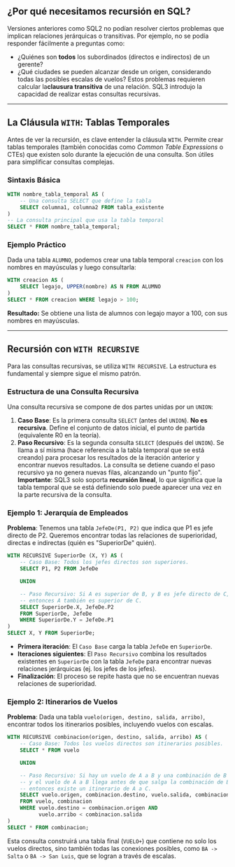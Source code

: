 ## ¿Por qué necesitamos recursión en SQL?

Versiones anteriores como SQL2 no podían resolver ciertos problemas que implican relaciones jerárquicas o transitivas. Por ejemplo, no se podía responder fácilmente a preguntas como:
- ¿Quiénes son **todos** los subordinados (directos e indirectos) de un gerente?
- ¿Qué ciudades se pueden alcanzar desde un origen, considerando todas las posibles escalas de vuelos?
Estos problemas requieren calcular la**clausura transitiva** de una relación. SQL3 introdujo la capacidad de realizar estas consultas recursivas.

---

## La Cláusula `WITH`: Tablas Temporales

Antes de ver la recursión, es clave entender la cláusula `WITH`. Permite crear tablas temporales (también conocidas como _Common Table Expressions_ o CTEs) que existen solo durante la ejecución de una consulta. Son útiles para simplificar consultas complejas.

### Sintaxis Básica

``` sql
WITH nombre_tabla_temporal AS (
    -- Una consulta SELECT que define la tabla
    SELECT columna1, columna2 FROM tabla_existente
)
-- La consulta principal que usa la tabla temporal
SELECT * FROM nombre_tabla_temporal;
```

### Ejemplo Práctico
Dada una tabla `ALUMNO`, podemos crear una tabla temporal `creacion` con los nombres en mayúsculas y luego consultarla:

``` sql
WITH creacion AS (
    SELECT legajo, UPPER(nombre) AS N FROM ALUMNO
)
SELECT * FROM creacion WHERE legajo > 100;
```

**Resultado:** Se obtiene una lista de alumnos con legajo mayor a 100, con sus nombres en mayúsculas.

--- 
## Recursión con `WITH RECURSIVE`
Para las consultas recursivas, se utiliza `WITH RECURSIVE`. La estructura es fundamental y siempre sigue el mismo patrón.
### Estructura de una Consulta Recursiva

Una consulta recursiva se compone de dos partes unidas por un
`UNION`:
1. **Caso Base**: Es la primera consulta `SELECT` (antes del `UNION`). **No es recursiva**. Define el conjunto de datos inicial, el punto de partida (equivalente R0​ en la teoría).
2. **Paso Recursivo**: Es la segunda consulta `SELECT` (después del `UNION`). Se llama a sí misma (hace referencia a la tabla temporal que se está creando) para procesar los resultados de la iteración anterior y encontrar nuevos resultados.
La consulta se detiene cuando el paso recursivo ya no genera nuevas filas, alcanzando un "punto fijo".
**Importante**: SQL3 solo soporta **recursión lineal**, lo que significa que la tabla temporal que se está definiendo solo puede aparecer una vez en la parte recursiva de la consulta.

### Ejemplo 1: Jerarquía de Empleados
**Problema**: Tenemos una tabla `JefeDe(P1, P2)` que indica que P1 es jefe directo de P2. Queremos encontrar todas las relaciones de superioridad, directas e indirectas (quién es "SuperiorDe" quién).

``` sql
WITH RECURSIVE SuperiorDe (X, Y) AS (
    -- Caso Base: Todos los jefes directos son superiores.
    SELECT P1, P2 FROM JefeDe

    UNION

    -- Paso Recursivo: Si A es superior de B, y B es jefe directo de C,
    -- entonces A también es superior de C.
    SELECT SuperiorDe.X, JefeDe.P2
    FROM SuperiorDe, JefeDe
    WHERE SuperiorDe.Y = JefeDe.P1
)
SELECT X, Y FROM SuperiorDe;
```

- **Primera iteración**: El `Caso Base` carga la tabla `JefeDe` en `SuperiorDe`.
- **Iteraciones siguientes**: El `Paso Recursivo` combina los resultados existentes en `SuperiorDe` con la tabla `JefeDe` para encontrar nuevas relaciones jerárquicas (ej. los jefes de los jefes).
- **Finalización**: El proceso se repite hasta que no se encuentran nuevas relaciones de superioridad.

### Ejemplo 2: Itinerarios de Vuelos

**Problema**: Dada una tabla `vuelo(origen, destino, salida, arribo)`, encontrar todos los itinerarios posibles, incluyendo vuelos con escalas.

``` sql
WITH RECURSIVE combinacion(origen, destino, salida, arribo) AS (
    -- Caso Base: Todos los vuelos directos son itinerarios posibles.
    SELECT * FROM vuelo

    UNION

    -- Paso Recursivo: Si hay un vuelo de A a B y una combinación de B a C,
    -- y el vuelo de A a B llega antes de que salga la combinación de B a C,
    -- entonces existe un itinerario de A a C.
    SELECT vuelo.origen, combinacion.destino, vuelo.salida, combinacion.arribo
    FROM vuelo, combinacion
    WHERE vuelo.destino = combinacion.origen AND
          vuelo.arribo < combinacion.salida
)
SELECT * FROM combinacion;
```
Esta consulta construirá una tabla final (`VUELO+`) que contiene no solo los vuelos directos, sino también todas las conexiones posibles, como `BA -> Salta` o `BA -> San Luis`, que se logran a través de escalas.